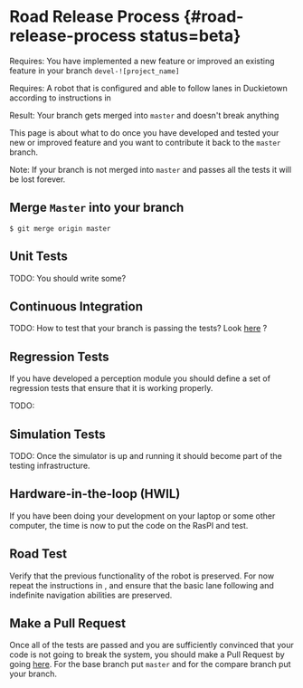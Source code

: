 # Road Release Process {#road-release-process status=beta}

<div class='requirements' markdown='1'>

Requires: You have implemented a new feature or improved an existing feature in your branch `devel-![project_name]`

Requires: A robot that is configured and able to follow lanes in Duckietown according to instructions in [](+fall2017_info#checkoff_navigation)

Result: Your branch gets merged into `master` and doesn't break anything

</div>


This page is about what to do once you have developed and tested your new or improved feature and you want to contribute it back to the `master` branch.

Note: If your branch is not merged into `master` and passes all the tests it will be lost forever.

## Merge `Master` into your branch

    $ git merge origin master

## Unit Tests

TODO: You should write some?

## Continuous Integration

TODO: How to test that your branch is passing the tests? Look [here](https://circleci.com/gh/duckietown) ?

## Regression Tests

If you have developed a perception module you should define a set of regression tests that ensure that it is working properly.

TODO:

## Simulation Tests

TODO: Once the simulator is up and running it should become part of the testing infrastructure.

## Hardware-in-the-loop (HWIL)

If you have been doing your development on your laptop or some other computer, the time is now to put the code on the RasPI and test.


## Road Test

Verify that the previous functionality of the robot is preserved. For now repeat the instructions in [](+fall2017_info#checkoff_navigation), and ensure that the basic lane following and indefinite navigation abilities are preserved.


## Make a Pull Request

Once all of the tests are passed and you are sufficiently convinced that your code is not going to break the system, you should make a Pull Request by going [here](https://github.com/duckietown/Software/compare?expand=1). For the base branch put `master` and for the compare branch put your branch.
